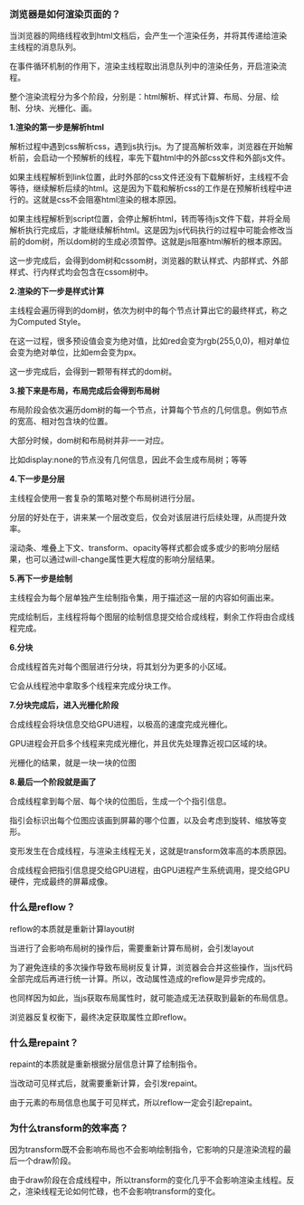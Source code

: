 ### 浏览器是如何渲染页面的？

当浏览器的网络线程收到html文档后，会产生一个渲染任务，并将其传递给渲染主线程的消息队列。

在事件循环机制的作用下，渲染主线程取出消息队列中的渲染任务，开启渲染流程。

整个渲染流程分为多个阶段，分别是：html解析、样式计算、布局、分层、绘制、分块、光栅化、画。

**1.渲染的第一步是解析html**

解析过程中遇到css解析css，遇到js执行js。为了提高解析效率，浏览器在开始解析前，会启动一个预解析的线程，率先下载html中的外部css文件和外部js文件。

如果主线程解析到link位置，此时外部的css文件还没有下载解析好，主线程不会等待，继续解析后续的html。这是因为下载和解析css的工作是在预解析线程中进行的。这就是css不会阻塞html渲染的根本原因。

如果主线程解析到script位置，会停止解析html，转而等待js文件下载，并将全局解析执行完成后，才能继续解析html。这是因为js代码执行的过程中可能会修改当前的dom树，所以dom树的生成必须暂停。这就是js阻塞html解析的根本原因。

这一步完成后，会得到dom树和cssom树，浏览器的默认样式、内部样式、外部样式、行内样式均会包含在cssom树中。

**2.渲染的下一步是样式计算**

主线程会遍历得到的dom树，依次为树中的每个节点计算出它的最终样式，称之为Computed Style。

在这一过程，很多预设值会变为绝对值，比如red会变为rgb(255,0,0)，相对单位会变为绝对单位，比如em会变为px。

这一步完成后，会得到一颗带有样式的dom树。

**3.接下来是布局，布局完成后会得到布局树**

布局阶段会依次遍历dom树的每一个节点，计算每个节点的几何信息。例如节点的宽高、相对包含块的位置。

大部分时候，dom树和布局树并非一一对应。

比如display:none的节点没有几何信息，因此不会生成布局树；等等

**4.下一步是分层**

主线程会使用一套复杂的策略对整个布局树进行分层。

分层的好处在于，讲来某一个层改变后，仅会对该层进行后续处理，从而提升效率。

滚动条、堆叠上下文、transform、opacity等样式都会或多或少的影响分层结果，也可以通过will-change属性更大程度的影响分层结果。

**5.再下一步是绘制**

主线程会为每个层单独产生绘制指令集，用于描述这一层的内容如何画出来。

完成绘制后，主线程将每个图层的绘制信息提交给合成线程，剩余工作将由合成线程完成。

**6.分块**

合成线程首先对每个图层进行分块，将其划分为更多的小区域。

它会从线程池中拿取多个线程来完成分块工作。

**7.分块完成后，进入光栅化阶段**

合成线程会将块信息交给GPU进程，以极高的速度完成光栅化。

GPU进程会开启多个线程来完成光栅化，并且优先处理靠近视口区域的块。

光栅化的结果，就是一块一块的位图

**8.最后一个阶段就是画了**

合成线程拿到每个层、每个块的位图后，生成一个个指引信息。

指引会标识出每个位图应该画到屏幕的哪个位置，以及会考虑到旋转、缩放等变形。

变形发生在合成线程，与渲染主线程无关，这就是transform效率高的本质原因。

合成线程会把指引信息提交给GPU进程，由GPU进程产生系统调用，提交给GPU硬件，完成最终的屏幕成像。

### 什么是reflow？

reflow的本质就是重新计算layout树

当进行了会影响布局树的操作后，需要重新计算布局树，会引发layout

为了避免连续的多次操作导致布局树反复计算，浏览器会合并这些操作，当js代码全部完成后再进行统一计算。所以，改动属性造成的reflow是异步完成的。

也同样因为如此，当js获取布局属性时，就可能造成无法获取到最新的布局信息。

浏览器反复权衡下，最终决定获取属性立即reflow。

### 什么是repaint？

repaint的本质就是重新根据分层信息计算了绘制指令。

当改动可见样式后，就需要重新计算，会引发repaint。

由于元素的布局信息也属于可见样式，所以reflow一定会引起repaint。

### 为什么transform的效率高？

因为transform既不会影响布局也不会影响绘制指令，它影响的只是渲染流程的最后一个draw阶段。

由于draw阶段在合成线程中，所以transform的变化几乎不会影响渲染主线程。反之，渲染线程无论如何忙碌，也不会影响transform的变化。

